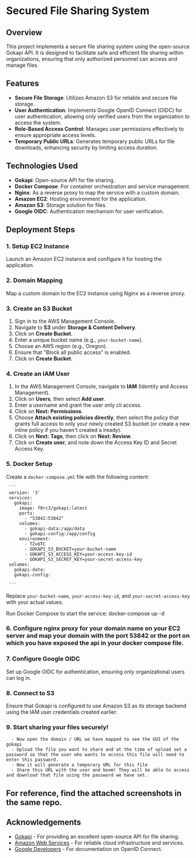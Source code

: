 # Secured File Sharing System

## Overview
This project implements a secure file sharing system using the open-source Gokapi API. It is designed to facilitate safe and efficient file sharing within organizations, ensuring that only authorized personnel can access and manage files.

## Features
- **Secure File Storage**: Utilizes Amazon S3 for reliable and secure file storage.
- **User Authentication**: Implements Google OpenID Connect (OIDC) for user authentication, allowing only verified users from the organization to access the system.
- **Role-Based Access Control**: Manages user permissions effectively to ensure appropriate access levels.
- **Temporary Public URLs**: Generates temporary public URLs for file downloads, enhancing security by limiting access duration.

## Technologies Used
- **Gokapi**: Open-source API for file sharing.
- **Docker Compose**: For container orchestration and service management.
- **Nginx**: As a reverse proxy to map the service with a custom domain.
- **Amazon EC2**: Hosting environment for the application.
- **Amazon S3**: Storage solution for files.
- **Google OIDC**: Authentication mechanism for user verification.

## Deployment Steps

### 1. Setup EC2 Instance
Launch an Amazon EC2 instance and configure it for hosting the application.

### 2. Domain Mapping
Map a custom domain to the EC2 instance using Nginx as a reverse proxy.

### 3. Create an S3 Bucket
1. Sign in to the AWS Management Console.
2. Navigate to **S3** under **Storage & Content Delivery**.
3. Click on **Create Bucket**.
4. Enter a unique bucket name (e.g., `your-bucket-name`).
5. Choose an AWS region (e.g., Oregon).
6. Ensure that "Block all public access" is enabled.
7. Click on **Create Bucket**.

### 4. Create an IAM User
1. In the AWS Management Console, navigate to **IAM** (Identity and Access Management).
2. Click on **Users**, then select **Add user**.
3. Enter a username and grant the user only cli access.
4. Click on **Next: Permissions**.
5. Choose **Attach existing policies directly**, then select the policy that grants full access to only your newly created S3 bucket (or create a new inline policy if you haven't created a lready).
6. Click on **Next: Tags**, then click on **Next: Review**.
7. Click on **Create user**, and note down the Access Key ID and Secret Access Key.

### 5. Docker Setup
Create a `docker-compose.yml` file with the following content:

     ```
     version: '3'
     services:
       gokapi:
         image: f0rc3/gokapi:latest
         ports:
           - "53842:53842"
         volumes:
           - gokapi-data:/app/data
           - gokapi-config:/app/config
         environment:
           - TZ=UTC
           - GOKAPI_S3_BUCKET=your-bucket-name
           - GOKAPI_S3_ACCESS_KEY=your-access-key-id
           - GOKAPI_S3_SECRET_KEY=your-secret-access-key
     volumes:
       gokapi-data:
       gokapi-config:
       
     ```


     
  Replace `your-bucket-name`, `your-access-key-id`, and `your-secret-access-key` with your actual values.

  Run Docker Compose to start the service:
  docker-compose up -d


### 6. Configure nginx proxy for your domain name on your EC2 server and map your domain with the port 53842 or the port on which you have exposed the api in your docker compose file.


### 7. Configure Google OIDC
Set up Google OIDC for authentication, ensuring only organizational users can log in.

### 8. Connect to S3
Ensure that Gokapi is configured to use Amazon S3 as its storage backend using the IAM user credentials created earlier.

### 9. Start sharing your files securely! 
      - Now open the domain / URL we have mapped to see the GUI of the gokapi
      - Upload the file you want to share and at the time of upload set a password so that the user who wants to access this file will need to enter this password.
      - Now it will generate a temporary URL for this file
      - Share this URL with the user and boom! They will be able to access and download that file using the password we have set.


## For reference, find the attached screenshots in the same repo.     


## Acknowledgements
- [Gokapi](https://gokapi.readthedocs.io/en/latest/) - For providing an excellent open-source API for file sharing.
- [Amazon Web Services](https://aws.amazon.com/) - For reliable cloud infrastructure and services.
- [Google Developers](https://developers.google.com/identity/protocols/oauth2/openid-connect) - For documentation on OpenID Connect.
